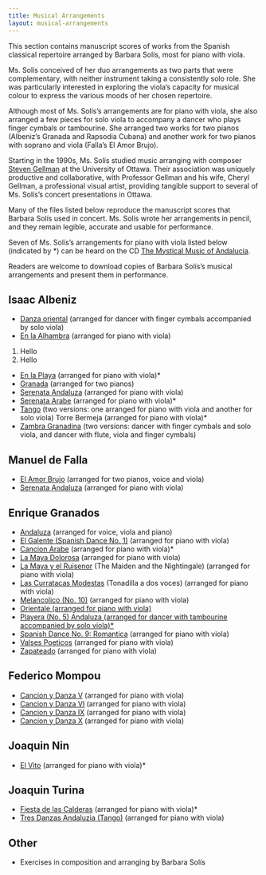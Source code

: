 ```yaml
---
title: Musical Arrangements
layout: musical-arrangements
---
```


This section contains manuscript scores of works from the Spanish classical repertoire arranged by Barbara Solís, most for piano with viola. 

Ms. Solís conceived of her duo arrangements as two parts that were complementary, with neither instrument taking a consistently solo role. She was particularly interested in exploring the viola’s capacity for musical colour to express the various moods of her chosen repertoire.

Although most of Ms. Solís’s arrangements are for piano with viola, she also arranged a few pieces for solo viola to accompany a dancer who plays finger cymbals or tambourine. She arranged two works for two pianos (Albeniz’s Granada and Rapsodia Cubana) and another work for two pianos with soprano and viola (Falla’s El Amor Brujo).

Starting in the 1990s, Ms. Solís studied music arranging with composer [Steven Gellman](https://www.stevengellman.com/ "Steven Gellman") at the University of Ottawa. Their association was uniquely productive and collaborative, with Professor Gellman and his wife, Cheryl Gellman, a professional visual artist, providing tangible support to several of Ms. Solís’s concert presentations in Ottawa.

Many of the files listed below reproduce the manuscript scores that Barbara Solís used in concert. Ms. Solís wrote her arrangements in pencil, and they remain legible, accurate and usable for performance.

Seven of Ms. Solís’s arrangements for piano with viola listed below (indicated by \*) can be heard on the CD [The Mystical Music of Andalucia](/andalucia "The Mystical Music of Andalucia").

Readers are welcome to download copies of Barbara Solís’s musical arrangements and present them in performance.

## Isaac Albeniz

* [Danza oriental](# "Danza oriental") (arranged for dancer with finger cymbals accompanied by solo viola)
* [En la Alhambra](# "En la Alhambra") (arranged for piano with viola)

1. Hello
2. Hello

* [En la Playa](# "En la Playa") (arranged for piano with viola)\*
* [Granada](# "Granada") (arranged for two pianos)
* [Serenata Andaluza](# "Serenata Andaluza") (arranged for piano with viola)
* [Serenata Arabe](# "Serenata Arabe") (arranged for piano with viola)\*
* [Tango](# "Tango") (two versions: one arranged for piano with viola and another for solo viola)
  Torre Bermeja (arranged for piano with viola)\*
* [Zambra Granadina](# "Zambra Granadina") (two versions: dancer with finger cymbals and solo viola, and dancer with flute, viola and finger cymbals)

## Manuel de Falla

* [El Amor Brujo](# "El Amor Brujo") (arranged for two pianos, voice and viola)
* [Serenata Andaluza](# "Serenata Andaluza") (arranged for piano with viola)

## Enrique Granados

* [Andaluza](# "Andaluza") (arranged for voice, viola and piano)
* [El Galente (Spanish Dance No. 1)](# "El Galente (Spanish Dance No. 1)") (arranged for piano with viola)
* [Cancion Arabe](# "Cancion Arabe") (arranged for piano with viola)\*
* [La Maya Dolorosa](# "La Maya Dolorosa") (arranged for piano with viola)
* [La Maya y el Ruisenor](# "La Maya y el Ruisenor") (The Maiden and the Nightingale) (arranged for piano with viola)
* [Las Curratacas Modestas](# "Las Curratacas Modestas") (Tonadilla a dos voces) (arranged for piano with viola)
* [Melancolico (No. 10)](# "Melancolico No. 10") (arranged for piano with viola)
* [Orientale](# "Orientale")[ (arranged for piano with viola)](# "Playera (No. 5) Andaluza")
* [Playera (No. 5) Andaluza (arranged for dancer with tambourine accompanied by solo viola)\*](# "Playera (No. 5) Andaluza")
* [Spanish Dance No. 9: Romantica](# "Spanish Dance No. 9: Romantica") (arranged for piano with viola)
* [Valses Poeticos](# "Valses Poeticos") (arranged for piano with viola)
* [Zapateado](# "Zapateado") (arranged for piano with viola)

## Federico Mompou

* [Cancion y Danza V](# "Cancion y Danza V") (arranged for piano with viola)
* [Cancion y Danza VI](# "Cancion y Danza VI") (arranged for piano with viola)
* [Cancion y Danza IX](# "Cancion y Danza IX") (arranged for piano with viola)
* [Cancion y Danza X](# "Cancion y Danza X") (arranged for piano with viola)

## Joaquin Nin

* [El Vito](# "El Vito") (arranged for piano with viola)\*

## Joaquin Turina

* [Fiesta de las Calderas](# "Fiesta de las Calderas") (arranged for piano with viola)\*
* [Tres Danzas Andaluzia (Tango)](# "Tres Danzas Andaluzia (Tango)") (arranged for piano with viola)

## Other

* Exercises in composition and arranging by Barbara Solís
